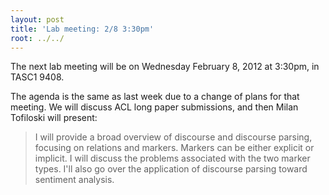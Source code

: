 ```yaml
---
layout: post
title: 'Lab meeting: 2/8 3:30pm'
root: ../../
---
```



The next lab meeting will be on Wednesday February 8, 2012 at 3:30pm, in TASC1 9408.






The agenda is the same as last week due to a change of plans for that meeting. We will discuss ACL long paper submissions, and then Milan Tofiloski will present:


> I will provide a broad overview of discourse and discourse parsing, focusing on relations and markers. Markers can be either explicit or implicit. I will discuss the problems associated with the two marker types. I'll also go over the application of discourse parsing toward sentiment analysis.




